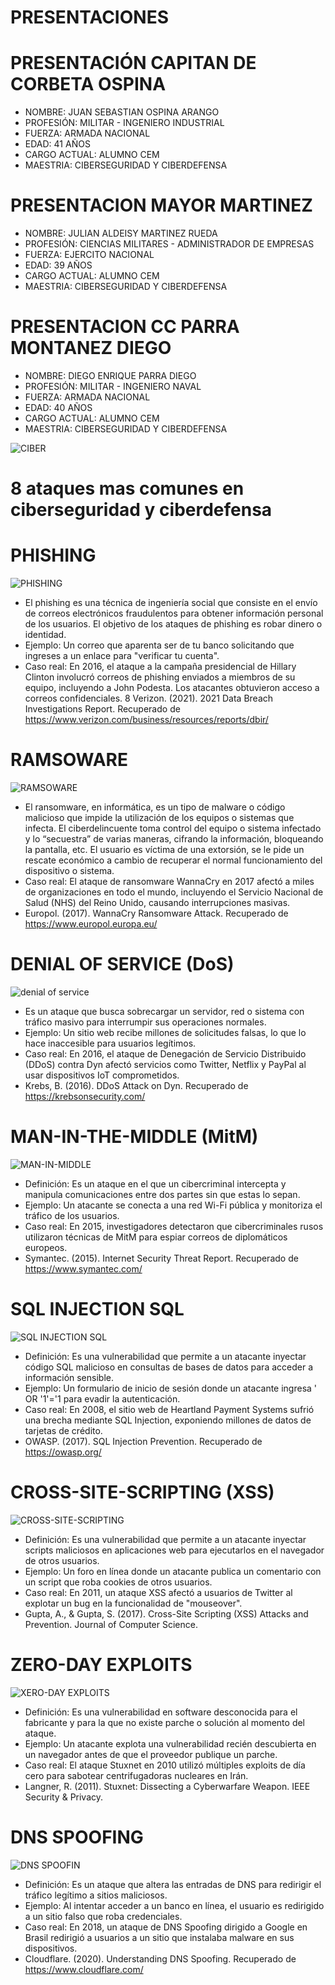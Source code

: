 # PRESENTACIONES

# PRESENTACIÓN CAPITAN DE CORBETA OSPINA
* NOMBRE: JUAN SEBASTIAN OSPINA ARANGO
* PROFESIÓN: MILITAR - INGENIERO INDUSTRIAL
* FUERZA: ARMADA NACIONAL
* EDAD: 41 AÑOS 
* CARGO ACTUAL: ALUMNO CEM
* MAESTRIA: CIBERSEGURIDAD Y CIBERDEFENSA

# PRESENTACION MAYOR MARTINEZ 
* NOMBRE: JULIAN ALDEISY MARTINEZ RUEDA
* PROFESIÓN: CIENCIAS MILITARES - ADMINISTRADOR DE EMPRESAS
* FUERZA: EJERCITO NACIONAL
* EDAD: 39 AÑOS
* CARGO ACTUAL: ALUMNO CEM
* MAESTRIA: CIBERSEGURIDAD Y CIBERDEFENSA

# PRESENTACION CC PARRA MONTANEZ DIEGO
* NOMBRE: DIEGO ENRIQUE PARRA DIEGO
* PROFESIÓN: MILITAR - INGENIERO NAVAL
* FUERZA: ARMADA NACIONAL
* EDAD: 40 AÑOS
* CARGO ACTUAL: ALUMNO CEM
* MAESTRIA: CIBERSEGURIDAD Y CIBERDEFENSA


![CIBER](https://www.responsabilidadconsejerosydirectivos.com/wp-content/uploads/2021/02/ciber-1100x640@2x.jpg)

# 8 ataques mas comunes en ciberseguridad y ciberdefensa

# PHISHING
![PHISHING](https://blog.hackmetrix.com/wp-content/uploads/2024/04/Introduccion-al-Phishing-y-la-Ingenieria-Social-1160x680.jpg)

* El phishing es una técnica de ingeniería social que consiste en el envío de correos electrónicos fraudulentos para obtener información personal de los usuarios. El objetivo de los ataques de phishing es robar dinero o identidad. 
* Ejemplo: Un correo que aparenta ser de tu banco solicitando que ingreses a un enlace para "verificar tu cuenta".
* Caso real: En 2016, el ataque a la campaña presidencial de Hillary Clinton involucró correos de phishing enviados a miembros de su equipo, incluyendo a John Podesta. Los atacantes obtuvieron acceso a correos confidenciales.
8 Verizon. (2021). 2021 Data Breach Investigations Report. Recuperado de https://www.verizon.com/business/resources/reports/dbir/

# RAMSOWARE
![RAMSOWARE](https://latam.kaspersky.com/content/es-mx/images/repository/isc/2021/ransomware.jpg)

* El ransomware, en informática, es un tipo de malware o código malicioso que impide la utilización de los equipos o sistemas que infecta. El ciberdelincuente toma control del equipo o sistema infectado y lo “secuestra” de varias maneras, cifrando la información, bloqueando la pantalla, etc. El usuario es víctima de una extorsión, se le pide un rescate económico a cambio de recuperar el normal funcionamiento del dispositivo o sistema.
* Caso real: El ataque de ransomware WannaCry en 2017 afectó a miles de organizaciones en todo el mundo, incluyendo el Servicio Nacional de Salud (NHS) del Reino Unido, causando interrupciones masivas.
*  Europol. (2017). WannaCry Ransomware Attack. Recuperado de https://www.europol.europa.eu/


# DENIAL OF SERVICE (DoS)

![denial of service](https://cdn.prod.website-files.com/5ff66329429d880392f6cba2/62826a3497d4ec066e41c9f0_DoS%20in%20action.jpg)

* Es un ataque que busca sobrecargar un servidor, red o sistema con tráfico masivo para interrumpir sus operaciones normales.
* Ejemplo: Un sitio web recibe millones de solicitudes falsas, lo que lo hace inaccesible para usuarios legítimos.
* Caso real: En 2016, el ataque de Denegación de Servicio Distribuido (DDoS) contra Dyn afectó servicios como Twitter, Netflix y PayPal al usar dispositivos IoT comprometidos.
*  Krebs, B. (2016). DDoS Attack on Dyn. Recuperado de https://krebsonsecurity.com/

# MAN-IN-THE-MIDDLE (MitM)
![MAN-IN-MIDDLE](https://cdn.invicti.com/app/uploads/2022/06/28121128/man-in-the-middle-attack-how-avoid.png)
* Definición: Es un ataque en el que un cibercriminal intercepta y manipula comunicaciones entre dos partes sin que estas lo sepan.
* Ejemplo: Un atacante se conecta a una red Wi-Fi pública y monitoriza el tráfico de los usuarios.
* Caso real: En 2015, investigadores detectaron que cibercriminales rusos utilizaron técnicas de MitM para espiar correos de diplomáticos europeos.
* Symantec. (2015). Internet Security Threat Report. Recuperado de https://www.symantec.com/
 
# SQL INJECTION SQL
![SQL INJECTION SQL](https://www.spanning.com/blog/sql-injection-attacks-web-based-application-security-part-4/SQL-injection-attack-example.png)
* Definición: Es una vulnerabilidad que permite a un atacante inyectar código SQL malicioso en consultas de bases de datos para acceder a información sensible.
* Ejemplo: Un formulario de inicio de sesión donde un atacante ingresa ' OR '1'='1 para evadir la autenticación.
* Caso real: En 2008, el sitio web de Heartland Payment Systems sufrió una brecha mediante SQL Injection, exponiendo millones de datos de tarjetas de crédito.
* OWASP. (2017). SQL Injection Prevention. Recuperado de https://owasp.org/
 
# CROSS-SITE-SCRIPTING (XSS)
![CROSS-SITE-SCRIPTING](https://media.geeksforgeeks.org/wp-content/uploads/20190516152959/Cross-Site-ScriptingXSS.png)
* Definición: Es una vulnerabilidad que permite a un atacante inyectar scripts maliciosos en aplicaciones web para ejecutarlos en el navegador de otros usuarios.
* Ejemplo: Un foro en línea donde un atacante publica un comentario con un script que roba cookies de otros usuarios.
* Caso real: En 2011, un ataque XSS afectó a usuarios de Twitter al explotar un bug en la funcionalidad de "mouseover".
* Gupta, A., & Gupta, S. (2017). Cross-Site Scripting (XSS) Attacks and Prevention. Journal of Computer Science.
 
# ZERO-DAY EXPLOITS 
![XERO-DAY EXPLOITS](https://www.accuknox.com/wp-content/uploads/zerodayattacks_4-1024x545.png)
* Definición: Es una vulnerabilidad en software desconocida para el fabricante y para la que no existe parche o solución al momento del ataque.
* Ejemplo: Un atacante explota una vulnerabilidad recién descubierta en un navegador antes de que el proveedor publique un parche.
* Caso real: El ataque Stuxnet en 2010 utilizó múltiples exploits de día cero para sabotear centrifugadoras nucleares en Irán.
* Langner, R. (2011). Stuxnet: Dissecting a Cyberwarfare Weapon. IEEE Security & Privacy.
 
# DNS SPOOFING 
![DNS SPOOFIN](https://www.keycdn.com/img/support/dns-spoofing.png)
* Definición: Es un ataque que altera las entradas de DNS para redirigir el tráfico legítimo a sitios maliciosos.
* Ejemplo: Al intentar acceder a un banco en línea, el usuario es redirigido a un sitio falso que roba credenciales.
* Caso real: En 2018, un ataque de DNS Spoofing dirigido a Google en Brasil redirigió a usuarios a un sitio que instalaba malware en sus dispositivos.
* Cloudflare. (2020). Understanding DNS Spoofing. Recuperado de https://www.cloudflare.com/

